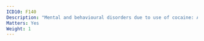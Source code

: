 ```yaml
---
ICD10: F140
Description: "Mental and behavioural disorders due to use of cocaine: Acute intoxication"
Matters: Yes
Weight: 1
---
```

